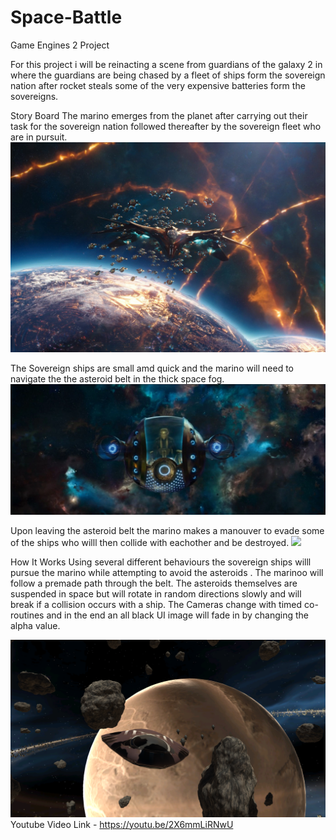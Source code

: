 # Space-Battle
Game Engines 2 Project

For this project i will be reinacting a scene from guardians of the galaxy 2 in where the guardians are being chased by a fleet of ships form the sovereign nation after rocket steals some of the very expensive batteries form the sovereigns.

Story Board
The marino emerges from the planet after carrying out their task for the sovereign nation followed thereafter by the sovereign fleet who are in pursuit.
![](Space%20Battle/Assets/Photos/Story%20board%201.jpg)

The Sovereign ships are small amd quick and the marino will need to navigate the the asteroid belt in the thick space fog.
![](Space%20Battle/Assets/Photos/Story%20board%202.jpg)

Upon leaving the asteroid belt the marino makes a manouver to evade some of the ships who willl then collide with eachother and be destroyed.
![](Space%20Battle/Assets/Photos/Story%20board%204.gif)


How It Works
Using several different behaviours the sovereign ships willl pursue the marino while attempting to avoid the asteroids . The marinoo will follow a premade path through the belt. The asteroids themselves are suspended in space but will rotate in random directions slowly and will break if a collision occurs with a ship. The Cameras change with timed co-routines and in the end an all black UI image will fade in by changing the alpha value.


[![YouTube](Space%20Battle.png)](https://youtu.be/2X6mmLiRNwU)
Youtube Video Link - https://youtu.be/2X6mmLiRNwU
